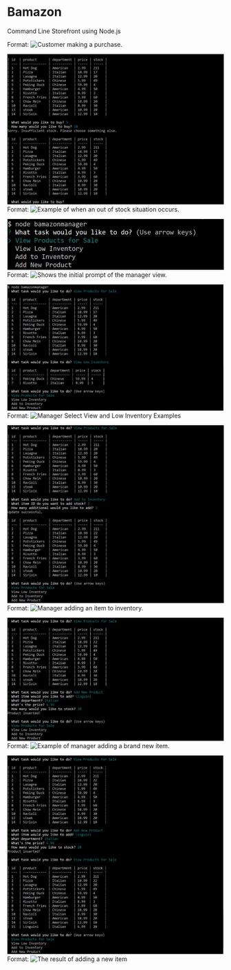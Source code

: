 # Bamazon
Command Line Storefront using Node.js


Format: ![Customer making a purchase.](https://brucimus.github.com/images/CustomerBuy.JPG)

![GitHub Logo](\images\CustomerNoStock.JPG)
Format: ![Example of when an out of stock situation occurs.](url)

![GitHub Logo](\images\ManagerInitialPrompt.JPG)
Format: ![Shows the initial prompt of the manager view.](url)

![GitHub Logo](\images\ManagerSelectViewAndLowInventory.JPG)
Format: ![Manager Select View and Low Inventory Examples](url)

![GitHub Logo](\images\ManagerAddInventory.JPG)
Format: ![Manager adding an item to inventory.](url)

![GitHub Logo](\images\ManagerAddItem.JPG)
Format: ![Example of manager adding a brand new item.](url)

![GitHub Logo](\images\ManagerAddItemResult.JPG)
Format: ![The result of adding a new item](url)
